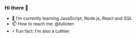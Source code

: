### Hi there 👋

- 🌱 I’m currently learning JavaScript, Node.js, React and SQL
- 📫 How to reach me: @tulioten
- ⚡ Fun fact: I'm also a Luthier


